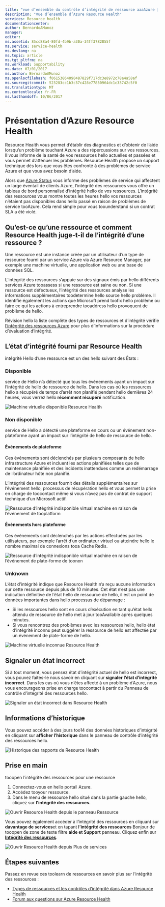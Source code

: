 ```yaml
---
title: "vue d’ensemble du contrôle d’intégrité de ressource aaaAzure | Documents Microsoft"
description: "Vue d’ensemble d’Azure Resource Health"
services: Resource health
documentationcenter: 
author: BernardoAMunoz
manager: 
editor: 
ms.assetid: 85cc88a4-80fd-4b9b-a30a-34ff3782855f
ms.service: service-health
ms.devlang: na
ms.topic: article
ms.tgt_pltfrm: na
ms.workload: Supportability
ms.date: 07/01/2017
ms.author: BernardoAMunoz
ms.openlocfilehash: f06153864090487829f717dc3e8972c78a4a58af
ms.sourcegitcommit: 523283cc1b3c37c428e77850964dc1c33742c5f0
ms.translationtype: MT
ms.contentlocale: fr-FR
ms.lasthandoff: 10/06/2017
---
```

# <a name="azure-resource-health-overview"></a>Présentation d’Azure Resource Health
 
Resource Health vous permet d’établir des diagnostics et d’obtenir de l’aide lorsqu’un problème touchant Azure a des répercussions sur vos ressources. Il vous informe de la santé de vos ressources hello actuelles et passées et vous permet d’atténuer les problèmes. Resource Health propose un support technique dès lors que vous êtes confronté à des problèmes de service Azure et que vous avez besoin d’aide.

Alors que [Azure Status](https://status.azure.com) vous informe des problèmes de service qui affectent un large éventail de clients Azure, l’intégrité des ressources vous offre un tableau de bord personnalisé d’intégrité hello de vos ressources. L’intégrité des ressources vous montre toutes les heures hello vos ressources n’étaient pas disponibles dans hello passé en raison de problèmes de service tooAzure. Cela rend simple pour vous toounderstand si un contrat SLA a été violé. 

## <a name="what-is-considered-a-resource-and-how-does-resource-health-decides-if-a-resource-is-healthy-or-not"></a>Qu’est-ce qu’une ressource et comment Resource Health juge-t-il de l’intégrité d’une ressource ?
Une ressource est une instance créée par un utilisateur d’un type de ressource fourni par un service Azure via Azure Resource Manager, par exemple une machine virtuelle, une application web ou une base de données SQL.

L’intégrité des ressources s’appuie sur des signaux émis par hello différents services Azure tooassess si une ressource est saine ou non. Si une ressource est défectueux, l’intégrité des ressources analyse les informations supplémentaires toodetermine hello source hello problème. Il identifie également les actions que Microsoft prend toofix hello problème ou faire ce qui les actions à entreprendre tooaddress hello provoquent de problème de hello. 

Révision hello la liste complète des types de ressources et d’intégrité vérifie [l’intégrité des ressources Azure](resource-health-checks-resource-types.md) pour plus d’informations sur la procédure d’évaluation d’intégrité.

## <a name="health-status-provided-by-resource-health"></a>L’état d’intégrité fourni par Resource Health
intégrité Hello d’une ressource est un des hello suivant des États :

### <a name="available"></a>Disponible
service de Hello n’a détecté que tous les événements ayant un impact sur l’intégrité de hello de ressource de hello. Dans les cas où les ressources hello a récupéré de temps d’arrêt non planifié pendant hello dernières 24 heures, vous verrez hello **récemment récupéré** notification.

![Machine virtuelle disponible Resource Health](./media/resource-health-overview/Available.png)

### <a name="unavailable"></a>Non disponible
service de Hello a détecté une plateforme en cours ou un événement non-plateforme ayant un impact sur l’intégrité de hello de ressource de hello.

#### <a name="platform-events"></a>Événements de plateforme
Ces événements sont déclenchés par plusieurs composants de hello infrastructure Azure et incluent les actions planifiées telles que de maintenance planifiée et des incidents inattendues comme un redémarrage de l’ordinateur hôte non planifié.

L’intégrité des ressources fournit des détails supplémentaires sur l’événement hello, processus de récupération hello et vous permet la prise en charge de toocontact même si vous n’avez pas de contrat de support technique d’un Microsoft actif.

![Ressource d’intégrité indisponible virtual machine en raison de l’événement de tooplatform](./media/resource-health-overview/Unavailable.png)

#### <a name="non-platform-events"></a>Événements hors plateforme
Ces événements sont déclenchés par les actions effectuées par les utilisateurs, par exemple l’arrêt d’un ordinateur virtuel ou atteindre hello le nombre maximal de connexions tooa Cache Redis.

![Ressource d’intégrité indisponible virtual machine en raison de l’événement de plate-forme de toonon](./media/resource-health-overview/Unavailable_NonPlatform.png)

### <a name="unknown"></a>Unknown
L’état d’intégrité indique que Resource Health n’a reçu aucune information sur cette ressource depuis plus de 10 minutes. Cet état n’est pas une indication définitive de l’état hello de ressource de hello, il est un point de données importantes dans hello processus de dépannage :
* Si les ressources hello sont en cours d’exécution en tant qu’état hello attendu de ressource de hello met à jour tooAvailable après quelques minutes.
* Si vous rencontrez des problèmes avec les ressources hello, hello état d’intégrité inconnu peut suggérer la ressource de hello est affectée par un événement de plate-forme de hello.

![Machine virtuelle inconnue Resource Health](./media/resource-health-overview/Unknown.png)

## <a name="report-an-incorrect-status"></a>Signaler un état incorrect
Si à tout moment, vous pensez état d’intégrité actuel de hello est incorrect, vous pouvez faites-le nous savoir en cliquant sur **signaler l’état d’intégrité incorrect**. Dans les cas où vous n’êtes affecté à un problème d’Azure, nous vous encourageons prise en charge toocontact à partir du Panneau de contrôle d’intégrité des ressources hello. 

![Signaler un état incorrect dans Resource Health](./media/resource-health-overview/incorrect-status.png)

## <a name="historical-information"></a>Informations d’historique
Vous pouvez accéder à des jours too14 des données historiques d’intégrité en cliquant sur **afficher l’historique** dans le panneau de contrôle d’intégrité des ressources hello. 

![Historique des rapports de Resource Health](./media/resource-health-overview/history-blade.png)

## <a name="getting-started"></a>Prise en main
tooopen l’intégrité des ressources pour une ressource
1.  Connectez-vous en hello portail Azure.
2.  Accédez tooyour ressource.
3.  Dans le menu de ressource hello situé dans la partie gauche hello, cliquez sur **l’intégrité des ressources**.

![Ouvrir Resource Health depuis le panneau Ressource](./media/resource-health-overview/from-resource-blade.png)

Vous pouvez également accéder à l’intégrité des ressources en cliquant sur **davantage de services**et en tapant **l’intégrité des ressources** Bonjour de tooopen de zone de texte filtre **aide et Support** panneau. Cliquez enfin sur [**Intégrité des ressources**](https://ms.portal.azure.com/#blade/Microsoft_Azure_Monitoring/AzureMonitoringBrowseBlade/resourceHealth).

![Ouvrir Resource Health depuis Plus de services](./media/resource-health-overview/FromOtherServices.png)

## <a name="next-steps"></a>Étapes suivantes

Passez en revue ces toolearn de ressources en savoir plus sur l’intégrité des ressources :
-  [Types de ressources et les contrôles d’intégrité dans Azure Resource Health](resource-health-checks-resource-types.md)
-  [Forum aux questions sur Azure Resource Health](resource-health-faq.md)




